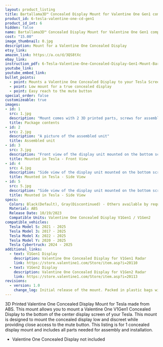 ```yaml
---
layout: product_listing
title: Bartallama3D™ Concealed Display Mount for Valentine One Gen1 compatible with Tesla Vehicles
product_id: 6-tesla-valentine-one-cd-gen1
product_id_int: 6
hidden: false
name: Bartallama3D™ Concealed Display Mount for Valentine One Gen1 compatible with Tesla Vehicles
cost: "15.00"
image_thumbnail: 0.jpg
description: Mount for a Valentine One Concealed Display
etsy_link: 
amazon_link: https://a.co/d/3QS8tXc
ebay_link: 
instruction_pdf: 6-Tesla-Valentine-One-Concealed-Display-Gen1-Mount-Bartallam3D.pdf
youtube_link: 
youtube_embed_link: 
bullet_points:
  - point: Mounts a Valentine One Concealed Display to your Tesla Screen
  - point: Low mount for a true concealed display
  - point: Easy reach to the mute button
special_order: false
customizeable: true
images:
- id: 1
  src: 1.jpg
  description: "Mount comes with 2 3D printed parts, screws for assembly, a hex wrench and a alcohol cleaning pad"
  title: Package contents
- id: 2
  src: 2.jpg
  description: "A picture of the assembled unit"
  title: Assembled unit
- id: 3
  src: 3.jpg
  description: "Front view of the display unit mounted on the bottom screen of a Tesla"
  title: Mounted in Tesla - Front View
- id: 4
  src: 4.jpg
  description: "Side view of the display unit mounted on the bottom screen of a Tesla"
  title: Mounted in Tesla - Side View
- id: 5
  src: 5.jpg
  description: "Side view of the display unit mounted on the bottom screen of a Tesla"
  title: Mounted in Tesla - Side View
specs:
  Colors: Black(Default), Gray(Discontinued) - Others available by request 
  Material: ABS
  Release Date: 10/19/2023
  Compatible Units: Valentine One Concealed Display V1Gen1 / V1Gen2
compatible_vehicles:
  Tesla Model S: 2021 - 2025
  Tesla Model 3: 2017 - 2025
  Tesla Model X: 2022 - 2025
  Tesla Model Y: 2020 - 2025
  Tesla Cybertruck: 2024 - 2025
additional_links:
  - text: V1Gen1 Display
    description: Valentine One Concealed Display for V1Gen1 Radar
    link: https://store.valentine1.com/Store/item.asp?i=20110
  - text: V1Gen2 Display
    description: Valentine One Concealed Display for V1Gen2 Radar
    link: https://store.valentine1.com/Store/item.asp?i=20113
revisions:
  - version: 1.0
    change_log: Initial release of the mount. Packed in plastic bags with all required hardware
---
```


3D Printed Valentine One Concealed Display Mount for Tesla made from ABS. This mount allows you to mount a Valentine One V1Gen1 Concealed Display to the bottom of the center display screen of your Tesla. This mount is designed to mount the concealed display low and discreet while providing close access to the mute button. This listing is for 1 concealed display mount and includes all parts needed for assembly and installation. 

* Valentine One Concealed Display not included